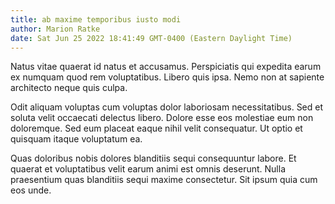 ```yaml
---
title: ab maxime temporibus iusto modi
author: Marion Ratke
date: Sat Jun 25 2022 18:41:49 GMT-0400 (Eastern Daylight Time)
---
```

Natus vitae quaerat id natus et accusamus. Perspiciatis qui expedita earum ex numquam quod rem voluptatibus. Libero quis ipsa. Nemo non at sapiente architecto neque quis culpa.

 Odit aliquam voluptas cum voluptas dolor laboriosam necessitatibus. Sed et soluta velit occaecati delectus libero. Dolore esse eos molestiae eum non doloremque. Sed eum placeat eaque nihil velit consequatur. Ut optio et quisquam itaque voluptatum ea.

 Quas doloribus nobis dolores blanditiis sequi consequuntur labore. Et quaerat et voluptatibus velit earum animi est omnis deserunt. Nulla praesentium quas blanditiis sequi maxime consectetur. Sit ipsum quia cum eos unde.